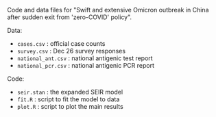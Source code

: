Code and data files for "Swift and extensive Omicron outbreak in China after sudden exit from 'zero-COVID' policy".

Data:
  * `cases.csv` : official case counts
  * `survey.csv` : Dec 26 survey responses
  * `national_ant.csv` : national antigenic test report
  * `national_pcr.csv` : national antigenic PCR report

Code:
  * `seir.stan` : the expanded SEIR model
  * `fit.R` : script to fit the model to data
  * `plot.R` : script to plot the main results
